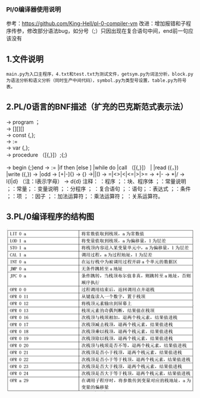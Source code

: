 ### Pl/0编译器使用说明

参考：https://github.com/King-Hell/pl-0-compiler-vm
改进：增加报错和子程序传参，修改部分语法bug，如分号（;）只因出现在复合语句中间，end前一句应该没有

## 1.文件说明
	main.py为入口主程序，4.txt和test.txt为测试文件，getsym.py为词法分析，block.py为语法分析和语义分析（同时生产中间代码），symbol.py为类型号设置，table.py为符号表。

## 2.PL/0语言的BNF描述（扩充的巴克斯范式表示法）
<prog> → program <id>；<block>  
<block> → [<condecl>][<vardecl>][<proc>]<body>  
<condecl> → const <const>{,<const>};  
<const> → <id>:=<integer>  
<vardecl> → var <id>{,<id>};  
<proc> → procedure <id>（[<id>{,<id>}]）;<block>{;<proc>}  
<body> → begin <statement>{;<statement>}end  
<statement> → <id> := <exp>                 
|if <lexp> then <statement>[else <statement>]  
               |while <lexp> do <statement>  
               |call <id>（[<exp>{,<exp>}]）  
               |<body>  
               |read (<id>{，<id>})  
               |write (<exp>{,<exp>})  
<lexp> → <exp> <lop> <exp>|odd <exp>  
<exp> → [+|-]<term>{<aop><term>}  
<term> → <factor>{<mop><factor>}  
<factor>→<id>|<integer>|(<exp>)  
<lop> → =|<>|<|<=|>|>=  
<aop> → +|-  
<mop> → *|/  
<id> → l{l|d}   （注：l表示字母）  
<integer> → d{d}  
注释：  
<prog>：程序 ；<block>：块、程序体 ；<condecl>：常量说明 ；<const>：常量；<vardecl>：变量说明 ；<proc>：分程序 ； <body>：复合语句 ；<statement>：语句；<exp>：表达式 ；<lexp>：条件 ；<term>：项 ； <factor>：因子 ；<aop>：加法运算符；<mop>：乘法运算符； <lop>：关系运算符。

## 3.PL/0编译程序的结构图
![image](https://github.com/Wlhang/pl-0-compiler/blob/master/picture/%E6%8C%87%E4%BB%A4%E5%8A%9F%E8%83%BD%E8%A1%A8.png)
